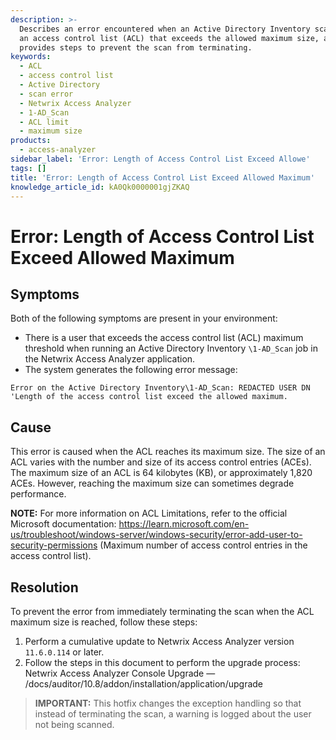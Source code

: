 ```yaml
---
description: >-
  Describes an error encountered when an Active Directory Inventory scan detects
  an access control list (ACL) that exceeds the allowed maximum size, and
  provides steps to prevent the scan from terminating.
keywords:
  - ACL
  - access control list
  - Active Directory
  - scan error
  - Netwrix Access Analyzer
  - 1-AD_Scan
  - ACL limit
  - maximum size
products:
  - access-analyzer
sidebar_label: 'Error: Length of Access Control List Exceed Allowe'
tags: []
title: 'Error: Length of Access Control List Exceed Allowed Maximum'
knowledge_article_id: kA0Qk0000001gjZKAQ
---
```


# Error: Length of Access Control List Exceed Allowed Maximum

## Symptoms

Both of the following symptoms are present in your environment:

- There is a user that exceeds the access control list (ACL) maximum threshold when running an Active Directory Inventory `\1-AD_Scan` job in the Netwrix Access Analyzer application.
- The system generates the following error message:

```
Error on the Active Directory Inventory\1-AD_Scan: REDACTED USER DN 'Length of the access control list exceed the allowed maximum.
```

## Cause

This error is caused when the ACL reaches its maximum size. The size of an ACL varies with the number and size of its access control entries (ACEs). The maximum size of an ACL is 64 kilobytes (KB), or approximately 1,820 ACEs. However, reaching the maximum size can sometimes degrade performance.

**NOTE:** For more information on ACL Limitations, refer to the official Microsoft documentation: https://learn.microsoft.com/en-us/troubleshoot/windows-server/windows-security/error-add-user-to-security-permissions (Maximum number of access control entries in the access control list).

## Resolution

To prevent the error from immediately terminating the scan when the ACL maximum size is reached, follow these steps:

1. Perform a cumulative update to Netwrix Access Analyzer version `11.6.0.114` or later.
2. Follow the steps in this document to perform the upgrade process: Netwrix Access Analyzer Console Upgrade — /docs/auditor/10.8/addon/installation/application/upgrade

> **IMPORTANT:** This hotfix changes the exception handling so that instead of terminating the scan, a warning is logged about the user not being scanned.
